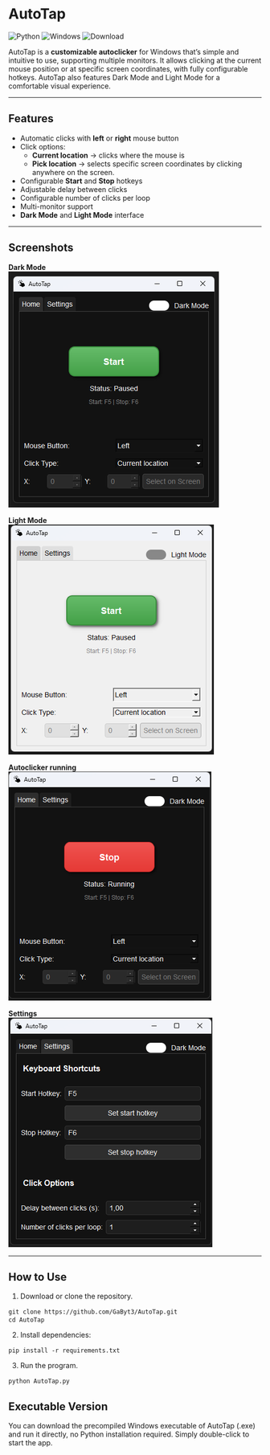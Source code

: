 # AutoTap

![Python](https://img.shields.io/badge/python-3.8%2B-blue)
![Windows](https://img.shields.io/badge/platform-Windows-lightgrey)
![Download](https://img.shields.io/badge/download-exe-green)

AutoTap is a **customizable autoclicker** for Windows that’s simple and intuitive to use, supporting multiple monitors. It allows clicking at the current mouse position or at specific screen coordinates, with fully configurable hotkeys. AutoTap also features Dark Mode and Light Mode for a comfortable visual experience.

---

## Features

- Automatic clicks with **left** or **right** mouse button
- Click options:
  - **Current location** → clicks where the mouse is
  - **Pick location** → selects specific screen coordinates by clicking anywhere on the screen.
- Configurable **Start** and **Stop** hotkeys
- Adjustable delay between clicks
- Configurable number of clicks per loop
- Multi-monitor support
- **Dark Mode** and **Light Mode** interface

---

## Screenshots

**Dark Mode**  
![Dark Mode](<assets/Dark Mode.png>) 

**Light Mode**  
![Light Mode](<assets/Light Mode.png>) 

**Autoclicker running**  
![Running](<assets/Running.png>) 

**Settings**  
![Settings](<assets/Settings.png>)  

---

## How to Use
1. Download or clone the repository.
```text
git clone https://github.com/GaByt3/AutoTap.git
cd AutoTap
```
2. Install dependencies:
```text
pip install -r requirements.txt
```
3. Run the program.
```py
python AutoTap.py
```

## Executable Version
You can download the precompiled Windows executable of AutoTap (.exe) and run it directly, no Python installation required. Simply double-click to start the app.
